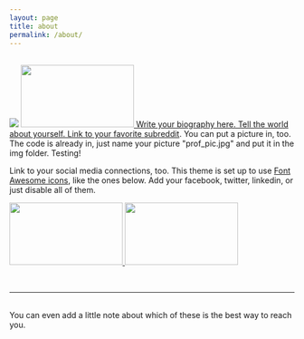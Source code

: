 ```yaml
---
layout: page
title: about
permalink: /about/
---
```





<br/>

<img class="col one right" src="/img/prof_pic.jpg">
</div>
<a href="link url"><img src="https://dl.dropboxusercontent.com/s/h05ujykfg4vgyac/epir.jpg?dl=0" width="200" height="110" alt="">
Write your biography here. Tell the world about yourself. Link to your favorite <a href="http://reddit.com" target="blank">subreddit</a>. You can put a picture in, too. The code is already in, just name your picture "prof_pic.jpg" and put it in the img folder. Testing!



Link to your social media connections, too. This theme is set up to use <a href="http://fortawesome.github.io/Font-Awesome/" target="blank">Font Awesome icons</a>, like the ones below. Add your facebook, twitter, linkedin, or just disable all of them. 

<a href="link url"><img src="https://dl.dropboxusercontent.com/s/67tq0xjx1b4ku90/Tabula%20Peutingeriana.jpg?dl=0" width="200" height="110" alt="">
<a href="link url"><img src="https://dl.dropboxusercontent.com/s/h05ujykfg4vgyac/epir.jpg?dl=0" width="200" height="110" alt="">

<br/>
<hr/>
<br/>
<span class="contacticon center">
	<a href="mailto:you@example.com"><i class="fa fa-envelope-square"></i></a>
	<a href="https://github.com" target="_blank"><i class="fa fa-github-square"></i></a>
	<a href="https://www.linkedin.com" target="_blank"><i class="fa fa-linkedin-square"></i></a>
	<a href="http://tumblr.com" target="_blank"><i class="fa fa-tumblr-square"></i></a>
	<a href="https://twitter.com" target="_blank"><i class="fa fa-twitter-square"></i></a>
	<a href="https://plus.google.com" target="_blank"><i class="fab fa-google-plus-square"></i></a>
<i class="fab fa-google-plus-g"></i>
</span>

<div class="col three caption">
	You can even add a little note about which of these is the best way to reach you.
</div>

